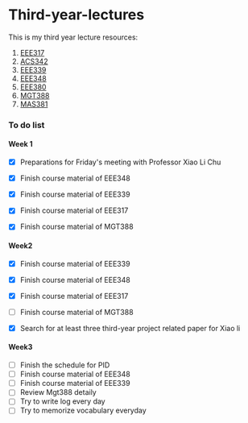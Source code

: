 # Third-year-lectures
This is my third year lecture resources:

1. [EEE317](https://github.com/lyb1234567/Third-year-lectures/tree/master/EEE317)
2. [ACS342](https://github.com/lyb1234567/Third-year-lectures/tree/master/ACS342)
3. [EEE339](https://github.com/lyb1234567/Third-year-lectures/tree/master/EEE339)
4. [EEE348](https://github.com/lyb1234567/Third-year-lectures/tree/master/EEE348)
5. [EEE380](https://github.com/lyb1234567/Third-year-lectures/tree/master/EEE380)
6. [MGT388](https://github.com/lyb1234567/Third-year-lectures/tree/master/MGT388)
7. [MAS381](https://github.com/lyb1234567/Third-year-lectures/tree/master/MAS381)



### To do list

#### Week 1

- [x] Preparations  for Friday's meeting with Professor Xiao Li Chu
- [x] Finish course material of EEE348
- [x] Finish course material of EEE339
- [x] Finish course material of EEE317
- [x] Finish course material of MGT388



#### Week2

- [x] Finish course material of EEE339
- [x] Finish course material of EEE348
- [x] Finish course material of EEE317
- [ ] Finish course material of MGT388
- [x] Search for at least three third-year project related paper for Xiao li



#### Week3

- [ ] Finish the schedule for PID
- [ ] Finish course material of EEE348
- [ ] Finish course material of EEE339
- [ ] Review Mgt388 detaily
- [ ] Try to write log every day
- [ ] Try to memorize vocabulary everyday
